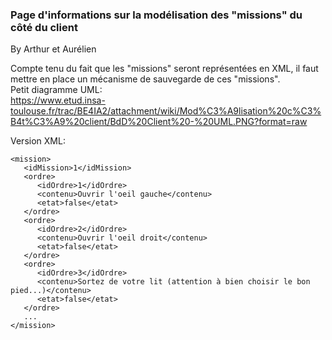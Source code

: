 ### Page d'informations sur la modélisation des "missions" du côté du client ###

By Arthur et Aurélien

Compte tenu du fait que les "missions" seront représentées en XML, il faut mettre en place un mécanisme de sauvegarde de ces "missions".<br />
Petit diagramme UML:<br />
https://www.etud.insa-toulouse.fr/trac/BE4IA2/attachment/wiki/Mod%C3%A9lisation%20c%C3%B4t%C3%A9%20client/BdD%20Client%20-%20UML.PNG?format=raw

Version XML:
```
<mission>
   <idMission>1</idMission>
   <ordre>
      <idOrdre>1</idOrdre>
      <contenu>Ouvrir l'oeil gauche</contenu>
      <etat>false</etat>
   </ordre>
   <ordre>
      <idOrdre>2</idOrdre>
      <contenu>Ouvrir l'oeil droit</contenu>
      <etat>false</etat>
   </ordre>
   <ordre>
      <idOrdre>3</idOrdre>
      <contenu>Sortez de votre lit (attention à bien choisir le bon pied...)</contenu>
      <etat>false</etat>
   </ordre>
   ...
</mission>
```